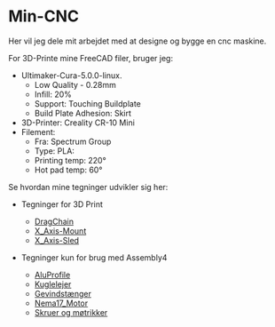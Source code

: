# Min-CNC

Her vil jeg dele mit arbejdet med at designe og bygge en cnc maskine.

For 3D-Printe mine FreeCAD filer, bruger jeg:

* Ultimaker-Cura-5.0.0-linux.
  * Low Quality - 0.28mm
  * Infill: 20%
  * Support: Touching Buildplate
  * Build Plate Adhesion: Skirt
* 3D-Printer: Creality CR-10 Mini
* Filement: 
  * Fra: Spectrum Group
  * Type: PLA:
  * Printing temp: 220°
  * Hot pad temp: 60°

Se hvordan mine tegninger udvikler sig her:

* Tegninger for 3D Print
  * [DragChain](./FreeCad-files/DragChain/README.md)
  * [X_Axis-Mount](./FreeCad-files/X_Axis/X_Axis-Mount/README.md)
  * [X_Axis-Sled](./FreeCad-files/X_Axis/X_Axis-Sled/)

* Tegninger kun for brug med Assembly4
  * [AluProfile](./FreeCad-files/AluProfile/README.md)
  * [Kuglelejer](./FreeCad-files/BallBearing/README.md)
  * [Gevindstænger](./FreeCad-files/Gevinstang/README.md)
  * [Nema17_Motor]()
  * [Skruer og møtrikker]()